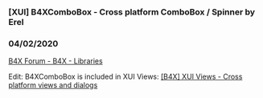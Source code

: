 ###  [XUI] B4XComboBox - Cross platform ComboBox / Spinner by Erel
### 04/02/2020
[B4X Forum - B4X - Libraries](https://www.b4x.com/android/forum/threads/89695/)

Edit: B4XComboBox is included in XUI Views: [[B4X] XUI Views - Cross platform views and dialogs](https://www.b4x.com/android/forum/threads/100836)